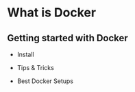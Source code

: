 # What is Docker

## Getting started with Docker

- Install

- Tips & Tricks

- Best Docker Setups 

